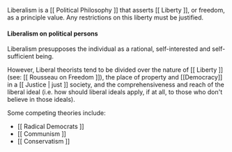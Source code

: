 Liberalism is a [[ Political Philosophy ]]  that asserts [[ Liberty ]], or freedom, as a principle value. Any restrictions on this liberty must be justified.


#### Liberalism on political persons
Liberalism presupposes the individual as a rational, self-interested and self-sufficient being. 

However, Liberal theorists tend to be divided over the nature of [[ Liberty ]] (see: [[ Rousseau on Freedom ]]), the place of property and [[Democracy]] in a [[ Justice | just ]] society, and the comprehensiveness and reach of the liberal ideal (i.e. how should liberal ideals apply, if at all, to those who don't believe in those ideals).

Some competing theories include:
- [[ Radical Democrats ]]
- [[ Communism ]]
- [[ Conservatism ]]